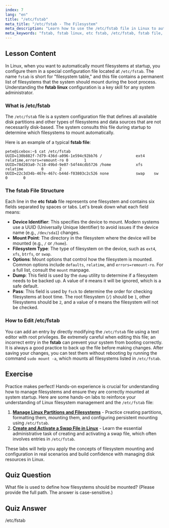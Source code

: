 ```yaml
---
index: 7
lang: "en"
title: "/etc/fstab"
meta_title: "/etc/fstab - The Filesystem"
meta_description: "Learn how to use the /etc/fstab file in Linux to automatically mount filesystems at boot. This guide covers the fstab syntax, how to edit the etc fstab file safely, and its role in system startup."
meta_keywords: "fstab, fstab linux, etc fstab, /etc/fstab, fstab file, mount filesystems, Linux boot, fstab tutorial"
---
```


## Lesson Content

In Linux, when you want to automatically mount filesystems at startup, you configure them in a special configuration file located at `/etc/fstab`. The name `fstab` is short for "filesystem table," and this file contains a permanent list of filesystems that the system should mount during the boot process. Understanding the **fstab linux** configuration is a key skill for any system administrator.

### What is /etc/fstab

The `/etc/fstab` file is a system configuration file that defines all available disk partitions and other types of filesystems and data sources that are not necessarily disk-based. The system consults this file during startup to determine which filesystems to mount automatically.

Here is an example of a typical **fstab file**:

```plaintext
pete@icebox:~$ cat /etc/fstab
UUID=130b882f-7d79-436d-a096-1e594c92bb76 /               ext4    relatime,errors=remount-ro 0       1
UUID=78d203a0-7c18-49bd-9e07-54f44cdb5726 /home           xfs     relatime        0       2
UUID=22c3d34b-467e-467c-b44d-f03803c2c526 none            swap    sw              0       0
```

### The fstab File Structure

Each line in the **etc fstab** file represents one filesystem and contains six fields separated by spaces or tabs. Let's break down what each field means:

- **Device Identifier**: This specifies the device to mount. Modern systems use a UUID (Universally Unique Identifier) to avoid issues if the device name (e.g., `/dev/sda1`) changes.
- **Mount Point**: The directory in the filesystem where the device will be mounted (e.g., `/` or `/home`).
- **Filesystem Type**: The type of filesystem on the device, such as `ext4`, `xfs`, `btrfs`, or `swap`.
- **Options**: Mount options that control how the filesystem is mounted. Common options include `defaults`, `relatime`, and `errors=remount-ro`. For a full list, consult the `mount` manpage.
- **Dump**: This field is used by the `dump` utility to determine if a filesystem needs to be backed up. A value of `0` means it will be ignored, which is a safe default.
- **Pass**: This field is used by `fsck` to determine the order for checking filesystems at boot time. The root filesystem (`/`) should be `1`, other filesystems should be `2`, and a value of `0` means the filesystem will not be checked.

### How to Edit /etc/fstab

You can add an entry by directly modifying the `/etc/fstab` file using a text editor with root privileges. Be extremely careful when editing this file; an incorrect entry in the **fstab** can prevent your system from booting correctly. It is always a good practice to back up the file before making changes. After saving your changes, you can test them without rebooting by running the command `sudo mount -a`, which mounts all filesystems listed in `/etc/fstab`.

## Exercise

Practice makes perfect! Hands-on experience is crucial for understanding how to manage filesystems and ensure they are correctly mounted at system startup. Here are some hands-on labs to reinforce your understanding of Linux filesystem management and the `/etc/fstab` file:

1. **[Manage Linux Partitions and Filesystems](https://labex.io/labs/comptia-manage-linux-partitions-and-filesystems-590845)** - Practice creating partitions, formatting them, mounting them, and configuring persistent mounting using `/etc/fstab`.
2. **[Create and Activate a Swap File in Linux](https://labex.io/labs/comptia-create-and-activate-a-swap-file-in-linux-590858)** - Learn the essential administrative task of creating and activating a swap file, which often involves entries in `/etc/fstab`.

These labs will help you apply the concepts of filesystem mounting and configuration in real scenarios and build confidence with managing disk resources in Linux.

## Quiz Question

What file is used to define how filesystems should be mounted? (Please provide the full path. The answer is case-sensitive.)

## Quiz Answer

/etc/fstab
